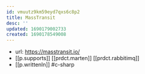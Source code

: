 ```yaml
---
id: vmuutz9km59eyd7qxs6c8p2
title: MassTransit
desc: ''
updated: 1690179002733
created: 1690178549008
---
```


- url: https://masstransit.io/
- [[p.supports]] [[prdct.marten]] [[prdct.rabbitimq]]
- [[p.writtenIn]] #c-sharp